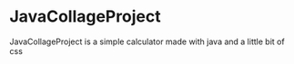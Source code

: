 # JavaCollageProject
JavaCollageProject is a simple calculator made with java and a little bit of css
